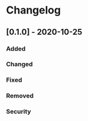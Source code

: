 # Changelog

## [0.1.0] - 2020-10-25

### Added


### Changed


### Fixed


### Removed


### Security
